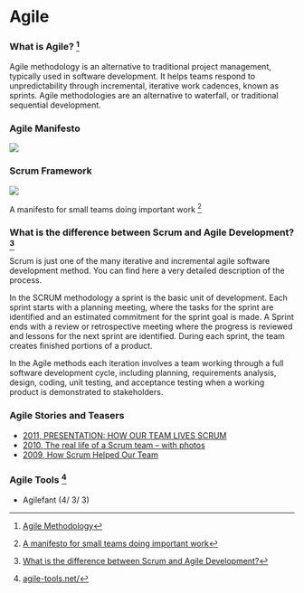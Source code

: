 # Agile

### What is Agile? [^2]

Agile methodology is an alternative to traditional project management, typically used in software development. It helps teams respond to unpredictability through incremental, iterative work cadences, known as sprints. Agile methodologies are an alternative to waterfall, or traditional sequential development.

### Agile Manifesto

![](http://image.slidesharecdn.com/2015-02-02agilecontentmeetup-150203031956-conversion-gate01/95/tips-for-agile-content-trail-blazers-2-638.jpg?cb=1422934259)

### Scrum Framework

![](http://orbitvn.com/wp-content/uploads/2016/01/Scrum_Framework.jpg)

A manifesto for small teams doing important work [^4]

### What is the difference between Scrum and Agile Development? [^1]

Scrum is just one of the many iterative and incremental agile software development method. You can find here a very detailed description of the process.

In the SCRUM methodology a sprint is the basic unit of development. Each sprint starts with a planning meeting, where the tasks for the sprint are identified and an estimated commitment for the sprint goal is made. A Sprint ends with a review or retrospective meeting where the progress is reviewed and lessons for the next sprint are identified. During each sprint, the team creates finished portions of a product.

In the Agile methods each iteration involves a team working through a full software development cycle, including planning, requirements analysis, design, coding, unit testing, and acceptance testing when a working product is demonstrated to stakeholders.

### Agile Stories and Teasers

* [2011, PRESENTATION: HOW OUR TEAM LIVES SCRUM](http://blog.bbv.ch/2011/02/02/presentation-scrum-at-bbv-software-services-ag/)
* [2010, The real life of a Scrum team – with photos](https://blogs.perficient.com/multi-shoring/blog/2010/08/26/the-real-life-of-a-perficient-scrum-team/)
* [2009, How Scrum Helped Our Team](https://www.scrumalliance.org/community/articles/2009/2009-june/how-scrum-helped-our%C2%A0team)

### Agile Tools [^3]

* Agilefant (4/ 3/ 3)

[^1]: [What is the difference between Scrum and Agile Development?](http://stackoverflow.com/questions/11469358/what-is-the-difference-between-scrum-and-agile-development)
[^2]: [Agile Methodology](http://agilemethodology.org/)
[^3]: [agile-tools.net/](http://www.agile-tools.net/)
[^4]: [A manifesto for small teams doing important work](http://sethgodin.typepad.com/seths_blog/2016/02/a-manifesto-for-small-teams-doing-important-work.html)

